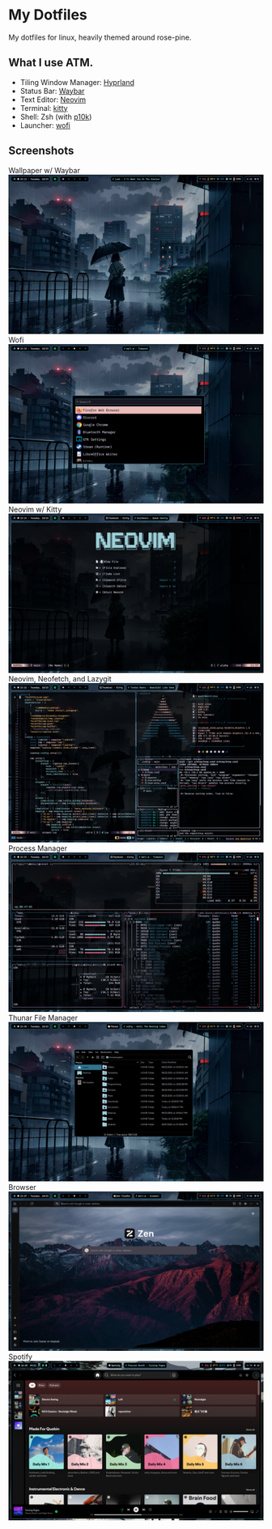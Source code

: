 # My Dotfiles
My dotfiles for linux, heavily themed around rose-pine.

## What I use ATM.
- Tiling Window Manager: [Hyprland](https://hyprland.org/)
- Status Bar: [Waybar](https://github.com/Alexays/Waybar)
- Text Editor: [Neovim](https://github.com/neovim/neovim)
- Terminal: [kitty](https://github.com/kovidgoyal/kitty)
- Shell: Zsh (with [p10k](https://github.com/romkatv/powerlevel10k))
- Launcher: [wofi](https://hg.sr.ht/~scoopta/wofi)

## Screenshots
Wallpaper w/ Waybar
![image](./assets/screenshots/desktop.png)
Wofi
![image](./assets/screenshots/wofi.png)
Neovim w/ Kitty
![image](./assets/screenshots/editor.png)
Neovim, Neofetch, and Lazygit
![image](./assets/screenshots/environment.png)
Process Manager
![image](./assets/screenshots/btop.png)
Thunar File Manager
![image](./assets/screenshots/thunar.png)
Browser
![image](./assets/screenshots/browser.png)
Spotify
![image](./assets/screenshots/spotify.png)
